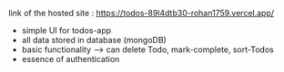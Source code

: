 link of the hosted site : https://todos-89l4dtb30-rohan1759.vercel.app/

- simple UI for todos-app
- all data stored in database (mongoDB)
- basic functionality --> can delete Todo, mark-complete, sort-Todos
- essence of authentication
